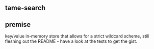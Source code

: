 tame-search
-----------

premise
-------

key/value in-memory store that allows for a strict wildcard scheme, still fleshing out the README - have a look at the tests to get the gist.